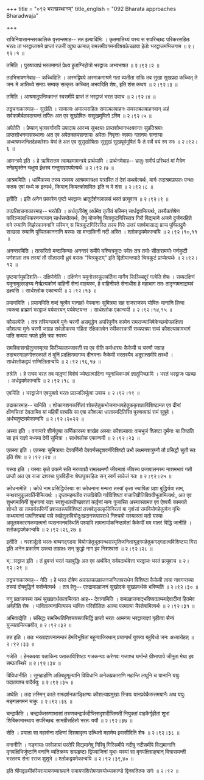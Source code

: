 +++
title = "०९२ भरतप्रस्थानम्"
title_english = "092 Bharata approaches Bharadwaja"

+++


रात्रिनिवासानन्तरकालिकं वृत्तान्तमाह-- तत इत्यादिभिः । कृतमातिथ्यं यस्य
स सपरिच्छदः परिकरसहितः भरतः तां भरद्वाजाश्रमे प्राप्तां रजनीं व्युष्य
कामात् रामसमीपगमनविषयकेच्छाया हेतोः भरद्वाजमभिजगाम  ॥  २।९२।१  ॥   

  

तमिति । पुरुषव्याघ्रं भरतमागतं प्रेक्ष्य हुताग्निहोत्रो भरद्वाजः
अभ्यभाषत  ॥  २।९२।२  ॥   

  

तदभिभाषणमेवाह-- कच्चिदिति । अस्मद्विषये अस्माकमाश्रमे गता व्यतीता
रात्रिः तव सुखा सुखप्रदा कच्चित् ते जनः मे आतिथ्ये समग्रः सम्यक् सत्कृतः
कच्चित् अभवदिति शेषः, इति शंस कथय  ॥  २।९२।३  ॥   

  

तमिति । आश्रमादुपनिष्क्रान्तं स्वसमीपे प्राप्तं तं भरद्वाजं भरत उवाच  ॥ 
२।९२।४  ॥   

  

तद्वचनाकारमाह-- सुखेति । सामात्यः अमात्यसहितः समग्रबलवाहनः
समस्तबलवाहनवान् अहं सर्वकामैर्बलवदत्यन्तं तर्पितः अत एव सुखोषितः
ससुखमुषितो ऽस्मि  ॥  २।९२।५  ॥   

  

अपेतेति । प्रेष्यान् भृत्यवर्गानपि उपादाय आरभ्य सुभक्ष्याः
प्राप्तशोभानभक्ष्यवन्तः सुप्रतिश्रयाः प्राप्तशोभनवासस्थानाः अत एव
अपेतक्लमसन्तापाः अपेताः निवृत्ताः क्लमाः ग्लानयः सन्तापाः
अध्वश्रमजनितदेहक्लेशाः येषां ते अत एव सुसुखोषिताः सुसुखं सुखपूर्वमुषितं
यैः ते सर्वे वयं स्म स्मः  ॥  २।९२।६  ॥   

  

आमन्त्रये इति । हे ऋषिसत्तम त्वामहमामन्त्रये प्रार्थयामि ।
प्रार्थनमेवाह-- भ्रातुः समीपं प्रस्थितं मां मैत्रेण स्नेहयुक्तेन चक्षुषा
ईक्षस्व गन्तुमाज्ञापयेत्यर्थः  ॥  २।९२।७  ॥   

  

आश्रममिति । धार्मिकस्य तस्य रामस्य आश्रममाचक्ष्व यत्रास्ति तं देशं
कथयेत्यर्थः, मार्गः तदाश्रमप्रापकः पन्थाः कतमः एषां मध्ये क इत्यर्थः,
कियान् कियत्क्रोशमितः इति च मे शंस  ॥  २।९२।८  ॥   

  

इतीति । इति अनेन प्रकारेण पृष्टो भरद्वाजः भ्रातुर्दर्शनलालसं भरतं
प्रत्युवाच  ॥  २।९२।९  ॥   

  

तत्प्रतिवचनाकारमाह-- भरतेति । अर्धतृतीयेषु अर्धमेव तृतीयं यस्मिन्
सार्धद्वयमित्यर्थः, तस्यैकशेषेण कपिञ्जलाधिकरणन्यायान् सार्धसप्तेत्यर्थः,
तेषु योजनेषु चित्रकूटगिरिस्तत्र गिरौ विद्यमाने अजने दुर्जनरहिते वने
रम्याणि निर्झरकाननानि यस्मिन् स चित्रकूटगिरिरस्ति तस्य गिरेः उत्तरं
पार्श्वमासाद्य प्राप्य पुष्पितद्रुमैः सञ्छन्ना रम्याणि पुष्पितकाननानि
यस्याः सा मन्दाकिनी नदी अस्ति । श्लोकद्वयमेकान्वयि  ॥  २।९२।१०,११  ॥   

  

अनन्तरमिति । तत्सरितो मन्दाकिन्याः अनन्तरं समीपे यश्चित्रकूटः पर्वतः
तत्र तयोः सीतारामयोः पर्णकुटी पर्णशाला तत्र तस्यां तौ सीतारामौ ध्रुवं
वसतः "चित्रकूटम्" इति द्वितीयान्तपाठे चित्रकूटं प्राप्येत्यर्थः  ॥ 
२।९२।१२  ॥   

  

पृष्टमार्गमुपदिशति-- दक्षिणेनेति । दक्षिणेन यमुनोत्तरकूलवर्तिना मार्गेण
किञ्च्चिद्दूरं गत्वेति शेषः । सव्यदक्षिणं यमुनामुल्लङ्घ्य नैर्ऋत्यकोणं
वाहिनीं सेनां वाहयस्व, हे वाहिनीपते सेनाधीश हे महाभाग ततः
तादृग्गमनाद्राघवं द्रक्ष्यसि । सार्धश्लोक एकान्वयी  ॥  २।९२।१३  ॥   

  

प्रयाणमिति । प्रयाणमिति शब्दं श्रुत्वैव यानार्हाः वेपमानाः सुमित्रया सह
राजराजस्य योषितः यानानि हित्वा त्यक्त्वा ब्राह्मणं भरद्वाजं पर्यवारयन्
पर्यवेष्टयन्त । सार्धश्लोक एकान्वयी  ॥  २।९२।१४,१५  ॥   

  

कौसल्येति । तत्र तस्मिन्समये मुनेः चरणौ असमृद्धेन अपरिपूर्णेन कामेन
रामराज्याभिषेकेच्छयोपलक्षिता कौशल्या मुनेः चरणौ जग्राह सर्वलोकस्य
गर्हिता रक्षिकात्वेन स्वीकारकर्त्री सव्यपत्रपा सव्यं कौशल्यावामभागं पाति
सव्यपा त्रपते इति त्रपा स्वस्य  

रामविवासनहेतुत्वस्मृत्या किञ्चिल्लज्जावती सा एव सेति कर्मधारयः कैकेयी च
चरणौ जग्राह तदाचरणग्रहणोत्तरकाले तं मुनिं प्रदक्षिणमागम्य दीनमनाः कैकेयी
भरतस्यैव अदूरात्समीपे तस्थौ । सार्धश्लोकद्वयं सम्मिलितान्वयि  ॥ 
२।९२।१६,१७  ॥   

  

तत्रेति । हे राघव भरत तव मातृ़णां विशेषं ज्येष्ठात्वादिना न्यूनाधिकभावं
ज्ञातुमिच्छामि । भरतं भरद्वाजः पप्रच्छ । अर्धद्वयमेकान्वयि  ॥  २।९२।१८
 ॥   

  

एवमिति । भरद्वाजेन एवमुक्तो भरतः प्राञ्जलिर्भूत्वा उवाच  ॥  २।९२।१९  ॥   

  

तदाकारमाह-- यामिति । शोकानशनकर्शितां
शोकहेतुकभोजनाभावहेतुककृशताविशिष्टामत एव दीनां क्षीणचित्तां देवतामिव यां
महिषीं पश्यसि सा एषा कौशल्या धातारमदितिरिव पुरुषव्याघ्रं रामं सुषुवे ।
अर्धचतुष्टयमेकान्वयि  ॥  २।९२।२०२२  ॥   

  

अस्या इति । वनान्तरे शीर्णपुष्पा कर्णिकारस्य शाखेव अस्याः कौशल्यायाः
वामभुजं श्लिष्टा दुर्मनाः या तिष्ठति सा इयं राज्ञो मध्यमा देवी सुमित्रा
। सार्धश्लोक एकान्वयी  ॥  २।९२।२३  ॥   

  

एतस्या इति । एतस्याः सुमित्रायाः देववर्णिनौ देववर्णसदृशवर्णविशिष्टौ उभौ
लक्ष्मणशत्रुघ्नौ तौ प्रसिद्धौ सुतौ स्तः इति शेषः  ॥  २।९२।२४  ॥   

  

यस्या इति । यस्याः कृते प्रयत्ने सति नरव्याघ्रौ रामलक्ष्मणौ जीवनाशं
जीवस्य प्रजापालनस्य नाशमभावं गतौ प्राप्तौ अत एव राजा दशरथः पुत्रविहीनः
श्रेष्ठपुत्ररहितः सन् स्वर्गं साकेतं गतः  ॥  २।९२।२५  ॥   

  

क्रोधनामेति । क्रोधे नाम प्रसिद्धिर्यस्याः सा क्रोधनामा मन्थरा तस्यां
कृता स्थापिता प्रज्ञा बुद्धिर्यया ताम्, मन्थरानुकूलवर्तिनीमित्यर्थः ।
दृप्तामहमतीव राजप्रियेति गर्वविशिष्टां राजातिप्रीतिविषयीभूतामित्यर्थः,
अत एव शुभगमानिनीं शुभगानां राज्ञः स्वशुभप्राप्तीच्छावतां कर्तृ़णां मानः
पूजास्ति अस्यास्तामत एव ऐश्वर्यैः कामयते शोभते सा तामार्यरूपिणीं
प्रशस्तरूपविशिष्टां तत्त्ववेतृसत्कृतिनिरतां वा नृशंसां रामवियोगहेतुत्वेन
नृभिः कथ्यमानां पापनिश्चयां पापे स्वहेतुकवियोदुःखदानरूपापराधे निश्चयो
यस्यास्तां यतो यस्याः अमूलमकारणकमात्मनो व्यसनमनवस्थितिं पश्यामि
तामनार्याकनिष्ठामेतां कैकेयीं मम मातरं विद्धि जानीहि ।
श्लोकद्वयमेकान्वयि  ॥  २।९२।२६,२७  ॥   

  

इतीति । नरशार्दूलो भरतः बाष्पगद्गदया
वियोगहेतुभूतमन्थरास्मृतिजनिताश्रूद्गमहेतुकगद्गदात्वविशिष्टया गिरा इति
अनेन प्रकारेण उक्त्वा ताम्राक्षः सन् क्रुद्धो नाग इव निशश्वास  ॥  २।९२।२८
 ॥   

  

भ्ारद्वाज इति । तं ब्रुवन्तं भरतं महाबुद्धिः अत एव अर्थवित्
सर्वपदार्थवेत्ता भरद्वाजः भरतं प्रत्युवाच  ॥  २।९२।२९  ॥   

  

तद्वचनाकारमाह-- नेति । हे भरत दोषेण अकालकप्रव्राजनजनितापराधेन विशिष्टा
कैकेयी त्वया नावगन्तव्या तस्यां दोषबुद्धिर्न कर्तव्येत्यर्थः । तत्र
हेतुः-- एतद्रामप्रव्राजनं सुखोदकं सुखप्रवर्धकं भविष्यति  ॥  २।९२।३०  ॥   

  

ननु प्रव्राजनस्य कथं सुखप्रवर्धकत्वमित्यत आह-- देवानामिति ।
रामप्रव्राजनाद्भविष्यत्प्राप्स्यद्देवादीनां हितमेव अवेहीति शेषः ।
भावितात्मनामित्यस्य भावितः परिशीलितः आत्मा परमात्मा यैस्तेषामित्यर्थः  ॥ 
२।९२।३१  ॥   

  

अभिवाद्येति । संसिद्धः रामस्थितिनिश्चयरूपसिद्धिं प्राप्तो भरतः आमन्त्र्य
भरद्वाजाज्ञां गृहीत्वा सैन्यं युज्यतामित्यब्रवीत्  ॥  २।९२।३२  ॥   

  

तत इति । ततः भरताज्ञापनानन्तरं हेमविभूषितां बहून्वाजिरथान् प्रयाणार्थं
युक्त्वा बहुविधो जनः अध्यारोहत्  ॥  २।९२।३३  ॥   

  

गजेति । हेमकक्ष्याः पताकिनः पताकाविशिष्टाः गजकन्याः करेणवः गजाश्च
घर्मान्ते ग्रीष्मापाये जीमूता मेघा इव सम्प्रतस्थिरे  ॥  २।९२।३४  ॥   

  

विविधानीति । सुमहार्हाणि अतिबहुमूल्यानि विविधानि अनेकप्रकाराणि महान्ति
लघूनि च यानानि ययुः पदातयश्च पादैर्ययुः  ॥  २।९२।३५  ॥   

  

अथेति । तदा तस्मिन् काले रामदर्शनकाङ्क्षिण्यः कौशल्याप्रमुखाः स्त्रियः
यानप्रवेकैरुत्तमयानैः अथ ययुः मङ्गलगमनं चक्रुः  ॥  २।९२।३६  ॥   

  

चन्द्रार्केति । चन्द्रार्कतरुणाभासां तरुणचन्द्रार्कदीप्तिसदृशदीप्तिमतीं
नियुक्तां वाहकैर्गृहीतां शुभां शिबिकामास्थाय सपरिच्छदः सामग्रीसहितो भरतः
ययौ  ॥  २।९२।३७  ॥   

  

सेति । प्रयाता सा महासेना दक्षिणां दिशमावृत्य उत्थितो महामेघ इवासीदिति
शेषः  ॥  २।९२।३८  ॥   

  

वनानीति । गङ्गायाः परवेलायां परतेरि विद्यमानेषु गिरिषु गिरिसमीपे नदीषु
नदीसमीपे विद्यमानानि मृगपक्षिभिर्जुष्टानि वनानि व्यतिक्रम्य
सम्प्रहृष्टाः द्विपवाजिनां यूथाः यस्यां सा मृगपक्षिसङ्घान् वित्रासयन्ती
भरतस्य सेना रराज शुशुभे । श्लोकद्वयमेकान्वयि  ॥  २।९२।३९,४०  ॥   

  

इति श्रीमद्वाल्मीकीयरामायणव्याख्याने रामायणशिरोमणावयोध्याकाण्डे
द्विनवतितमः सर्गः  ॥  २।९२  ॥   

  

  



